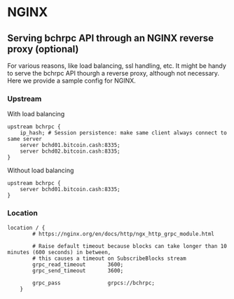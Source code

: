 # NGINX

## Serving bchrpc API through an NGINX reverse proxy (optional)
For various reasons, like load balancing, ssl handling, etc. It might be handy to serve the bchrpc API thourgh a reverse proxy, although not necessary. Here we provide a sample config for NGINX.

### Upstream
With load balancing
```
upstream bchrpc {
    ip_hash; # Session persistence: make same client always connect to same server
    server bchd01.bitcoin.cash:8335;
    server bchd02.bitcoin.cash:8335;
}
```

Without load balancing
```
upstream bchrpc {
    server bchd01.bitcoin.cash:8335;
}
```

### Location
```
location / {
        # https://nginx.org/en/docs/http/ngx_http_grpc_module.html
        
        # Raise default timeout because blocks can take longer than 10 minutes (600 seconds) in between, 
        # this causes a timeout on SubscribeBlocks stream
        grpc_read_timeout       3600;
        grpc_send_timeout       3600;
            
        grpc_pass               grpcs://bchrpc;
    }
```

